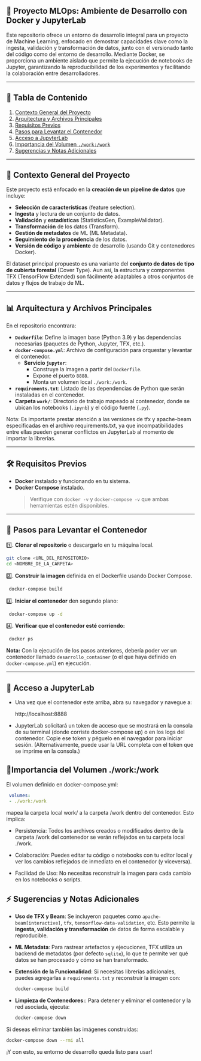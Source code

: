 ## 📌 Proyecto MLOps: Ambiente de Desarrollo con Docker y JupyterLab

Este repositorio ofrece un entorno de desarrollo integral para un proyecto de Machine Learning, enfocado en demostrar capacidades clave como la ingesta, validación y transformación de datos, junto con el versionado tanto del código como del entorno de desarrollo. Mediante Docker, se proporciona un ambiente aislado que permite la ejecución de notebooks de Jupyter, garantizando la reproducibilidad de los experimentos y facilitando la colaboración entre desarrolladores.

---

## 📂 Tabla de Contenido

1. [Contexto General del Proyecto](#contexto-general-del-proyecto)
2. [Arquitectura y Archivos Principales](#arquitectura-y-archivos-principales)
3. [Requisitos Previos](#requisitos-previos)
4. [Pasos para Levantar el Contenedor](#pasos-para-levantar-el-contenedor)
5. [Acceso a JupyterLab](#acceso-a-jupyterlab)
6. [Importancia del Volumen `./work:/work`](#importancia-del-volumen-workwork)
7. [Sugerencias y Notas Adicionales](#sugerencias-y-notas-adicionales)

---

## 💾 Contexto General del Proyecto

Este proyecto está enfocado en la **creación de un pipeline de datos** que incluye:

- **Selección de características** (feature selection).
- **Ingesta** y lectura de un conjunto de datos.
- **Validación** y **estadísticas** (StatisticsGen, ExampleValidator).
- **Transformación** de los datos (Transform).
- **Gestión de metadatos** de ML (ML Metadata).
- **Seguimiento de la procedencia** de los datos.
- **Versión de código y ambiente** de desarrollo (usando Git y contenedores Docker).

El dataset principal propuesto es una variante del **conjunto de datos de tipo de cubierta forestal** (Cover Type). Aun así, la estructura y componentes TFX (TensorFlow Extended) son fácilmente adaptables a otros conjuntos de datos y flujos de trabajo de ML.

---

## 📊 Arquitectura y Archivos Principales

En el repositorio encontrara:

- **`Dockerfile`**: Define la imagen base (Python 3.9) y las dependencias necesarias (paquetes de Python, Jupyter, TFX, etc.).
- **`docker-compose.yml`**: Archivo de configuración para orquestar y levantar el contenedor.  
  - **Servicio `jupyter`**:
    - Construye la imagen a partir del `Dockerfile`.
    - Expone el puerto `8888`.
    - Monta un volumen local `./work:/work`.
- **`requirements.txt`**: Listado de las dependencias de Python que serán instaladas en el contenedor.
- **Carpeta `work/`**: Directorio de trabajo mapeado al contenedor, donde se ubican los notebooks (`.ipynb`) y el código fuente (`.py`).

Nota: Es importante prestar atención a las versiones de tfx y apache-beam especificadas en el archivo requirements.txt, ya que incompatibilidades entre ellas pueden generar conflictos en JupyterLab al momento de importar la librerias.

---

## 🛠 Requisitos Previos

- **Docker** instalado y funcionando en tu sistema.
- **Docker Compose** instalado.  
  > Verifique con `docker -v` y `docker-compose -v` que ambas herramientas estén disponibles.

---

## 🚀 Pasos para Levantar el Contenedor

1️⃣. **Clonar el repositorio** o descargarlo en tu máquina local.

   ```bash
   git clone <URL_DEL_REPOSITORIO>
   cd <NOMBRE_DE_LA_CARPETA>
  ```

2️⃣. **Construir la imagen** definida en el Dockerfile usando Docker Compose.

   ```bash
    docker-compose build
  ```

3️⃣. **Iniciar el contenedor** den segundo plano:
   ```bash
    docker-compose up -d
  ```

4️⃣. **Verificar que el contenedor esté corriendo:**
   ```bash
    docker ps
  ```

**Nota:** Con la ejecución de los pasos anteriores, debería poder ver un contenedor llamado `desarrollo_container` (o el que haya definido en `docker-compose.yml`) en ejecución.

---
## 🤖 Acceso a JupyterLab

- Una vez que el contenedor este arriba, abra su navegador y navegue a:

    http://localhost:8888

- JupyterLab solicitará un token de acceso que se mostrará en la consola de su terminal (donde corriste docker-compose up) o en los logs del contenedor. Copie ese token y péguelo en el navegador para iniciar sesión. (Alternativamente, puede usar la URL completa con el token que se imprime en la consola.)

## 🎨Importancia del Volumen ./work:/work

El volumen definido en docker-compose.yml:

   ```yaml
    volumes:
    - ./work:/work
```
mapea la carpeta local work/ a la carpeta /work dentro del contenedor. Esto implica:

- Persistencia: Todos los archivos creados o modificados dentro de la carpeta /work del contenedor se verán reflejados en tu carpeta local ./work.

- Colaboración: Puedes editar tu código o notebooks con tu editor local y ver los cambios reflejados de inmediato en el contenedor (y viceversa).

- Facilidad de Uso: No necesitas reconstruir la imagen para cada cambio en los notebooks o scripts.

## ⚡ Sugerencias y Notas Adicionales

- **Uso de TFX y Beam**: Se incluyeron paquetes como `apache-beam[interactive]`, `tfx`, `tensorflow-data-validation`, etc. Esto permite la **ingesta, validación y transformación** de datos de forma escalable y reproducible.

- **ML Metadata**: Para rastrear artefactos y ejecuciones, TFX utiliza un backend de metadatos (por defecto `sqlite`), lo que te permite ver qué datos se han procesado y cómo se han transformado.

- **Extensión de la Funcionalidad**: Si necesitas librerías adicionales, puedes agregarlas a `requirements.txt` y reconstruir la imagen con:
  ```bash
  docker-compose build

- **Limpieza de Contenedores:**: Para detener y eliminar el contenedor y la red asociada, ejecuta:
  ```bash
  docker-compose down

Si deseas eliminar también las imágenes construidas:
  ```bash
  docker-compose down --rmi all
  ```

¡Y con esto, su entorno de desarrollo queda listo para usar!
